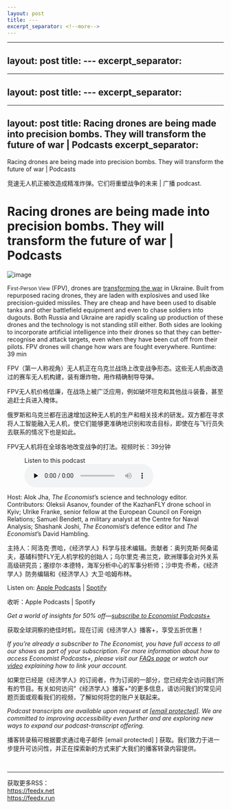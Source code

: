 ```yaml
---
layout: post
title: ---
excerpt_separator: <!--more-->
---
```



<!--more-->

---
layout: post
title: ---
excerpt_separator: <!--more-->
---


<!--more-->

---
layout: post
title: ---
excerpt_separator: <!--more-->
---


<!--more-->

---
layout: post
title: Racing drones are being made into precision bombs. They will transform the future of war | Podcasts
excerpt_separator: <!--more-->
---


<!--more-->

Racing drones are being made into precision bombs. They will transform the future of war | Podcasts

竞速无人机正被改造成精准炸弹。它们将重塑战争的未来 | 广播 podcast.


# Racing drones are being made into precision bombs. They will transform the future of war | Podcasts

![image](https://images.weserv.nl/?url=www.economist.com/img/b/1280/720/90/media-assets/image/20240210_PDP508.jpg)

<div></div><p><span>F</span><small>irst-Person View</small> (FPV), drones are <a href="https://www.economist.com/interactive/science-and-technology/2024/02/05/cheap-racing-drones-offer-precision-warfare-at-scale">transforming the war</a> in Ukraine. Built from repurposed racing drones, they are laden with explosives and used like precision-guided missiles. They are cheap and have been used to disable tanks and other battlefield equipment and even to chase soldiers into dugouts. Both Russia and Ukraine are rapidly scaling up production of these drones and the technology is not standing still either. Both sides are looking to incorporate artificial intelligence into their drones so that they can better-recognise and attack targets, even when they have been cut off from their pilots. FPV drones will change how wars are fought everywhere. Runtime: 39 min</p>

FPV（第一人称视角）无人机正在乌克兰战场上改变战争形态。这些无人机由改造过的赛车无人机构建，装有爆炸物，用作精确制导导弹。

FPV无人机价格低廉，在战场上被广泛应用，例如破坏坦克和其他战斗装备，甚至追赶士兵进入掩体。

俄罗斯和乌克兰都在迅速增加这种无人机的生产和相关技术的研发。双方都在寻求将人工智能融入无人机，使它们能够更准确地识别和攻击目标，即使在与飞行员失去联系的情况下也是如此。

FPV无人机将在全球各地改变战争的打法。视频时长：39分钟


<div><figure><div><figcaption>Listen to this podcast</figcaption> </div><audio controls="" id="audio-player" preload="none" src="https://sphinx.acast.com/p/acast/s/theeconomistbabbage/e/65c3bfae5ec3d10016f29367/media.mp3?tk=eyJ1aWQiOiJ0b20iLCJ0ayI6ImpwNDdzenVqIiwiYWRzIjpmYWxzZSwic3BvbnMiOmZhbHNlLCJzdGF0dXMiOiJwcml2YXRlIn0=&amp;sig=I6CwoxnZKrIEutVVuVF2pkXkrY-096ce37H2jjMagYI" title="Babbage"><p>Your browser does not support the &lt;audio&gt; element.</p></audio><div><div></div></div></figure></div><p>Host: Alok Jha, <i>The Economist</i>’s science and technology editor. Contributors: Oleksii Asanov, founder of the KazhanFLY drone school in Kyiv; Ulrike Franke, senior fellow at the European Council on Foreign Relations; Samuel Bendett, a military analyst at the Centre for Naval Analysis; Shashank Joshi, <i>The Economist</i>’s defence editor and <i>The Economist</i>’s David Hambling.</p>

主持人：阿洛克·贾哈，《经济学人》科学与技术编辑。贡献者：奥列克斯·阿桑诺夫，基辅科赞FLY无人机学校的创始人；乌尔里克·弗兰克，欧洲理事会对外关系高级研究员；塞缪尔·本德特，海军分析中心的军事分析师；沙申克·乔希，《经济学人》防务编辑和《经济学人》大卫·哈姆布林。


<p>Listen on: <a href="https://www.economist.comhttps://podcasts.apple.com/us/podcast/babbage-from-the-economist/id508376907">Apple Podcasts</a> | <a href="https://www.economist.comhttps://open.spotify.com/show/0BCUrdrOb3tvfIwazeLBUH?si=nJxIwIpZSp6Yfx6ObmnfhA&amp;dl_branch=1&amp;nd=1">Spotify</a></p>

收听：Apple Podcasts | Spotify


<p><i>Get a world of insights for 50% off—<a href="https://www.economist.comhttps://subscribenow.economist.com/podcasts-plus">subscribe to Economist Podcasts+</a></i></p>

获取全球洞察的绝佳时机，现在订阅《经济学人》播客+，享受五折优惠！


<p><i>If you’re already a subscriber to The Economist, you have full access to all our shows as part of your subscription. For more information about how to access Economist Podcasts+, please visit our <a href="https://www.economist.comhttps://myaccount.economist.com/s/article/What-is-Economist-Podcasts">FAQs page</a> or watch our <a href="https://www.economist.comhttps://www.youtube.com/watch?v=48TlDbL-4vU">video</a> explaining how to link your account.</i></p>

如果您已经是《经济学人》的订阅者，作为订阅的一部分，您已经完全访问我们所有的节目。有关如何访问"《经济学人》播客+"的更多信息，请访问我们的常见问题页面或观看我们的视频，了解如何将您的账户关联起来。


<p><i>Podcast transcripts are available upon request at <a href="https://www.economist.com/cdn-cgi/l/email-protection#e4948b808785979097a481878b8a8b898d9790ca878b89"><span>[email protected]</span></a>. We are committed to improving accessibility even further and are exploring new ways to expand our podcast-transcript offering.</i></p>

播客转录稿可根据要求通过电子邮件 [email protected] ] 获取。我们致力于进一步提升可访问性，并正在探索新的方式来扩大我们的播客转录内容提供。


<br/><hr/><div>获取更多RSS：<br/><a href="https://feedx.net" style="color: orange;" target="_blank">https://feedx.net</a> <br/><a href="https://feedx.run" style="color: orange;" target="_blank">https://feedx.run</a><br/></div>